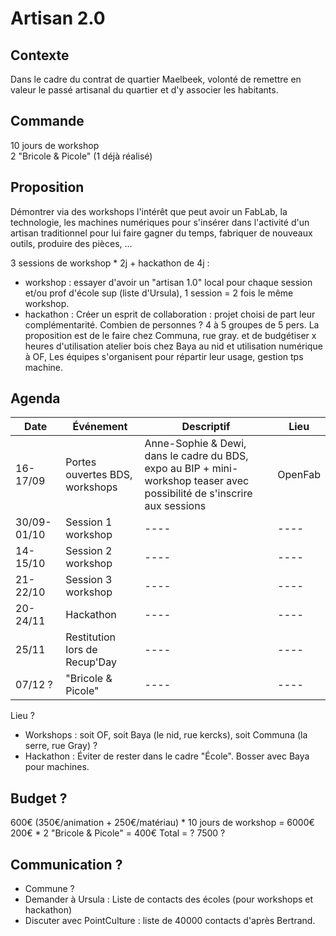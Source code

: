 # Artisan 2.0

## Contexte
Dans le cadre du contrat de quartier Maelbeek, volonté de remettre en valeur le passé artisanal du quartier et d'y associer les habitants.

## Commande
10 jours de workshop  
2 "Bricole & Picole" (1 déjà réalisé)  

## Proposition
Démontrer via des workshops l'intérêt que peut avoir un FabLab, la technologie, les machines numériques pour s'insérer dans l'activité d'un artisan traditionnel pour lui faire gagner du temps, fabriquer de nouveaux outils, produire des pièces, ...

3 sessions de workshop * 2j + hackathon de 4j :  
- workshop : essayer d'avoir un "artisan 1.0" local pour chaque session et/ou prof d'école sup (liste d'Ursula), 1 session = 2 fois le même workshop.  
- hackathon : Créer un esprit de collaboration : projet choisi de part leur complémentarité. 
Combien de personnes ? 4 à 5 groupes de 5 pers.
La proposition est de le faire chez Communa, rue gray. et de budgétiser x heures d'utilisation atelier bois chez Baya au nid et utilisation numérique à OF, Les équipes s'organisent pour répartir leur usage, gestion tps machine.

## Agenda
Date | Événement  | Descriptif | Lieu
---- | ---- | ---- | ----
16-17/09 | Portes ouvertes BDS, workshops | Anne-Sophie & Dewi, dans le cadre du BDS, expo au BIP + mini-workshop teaser avec possibilité de s'inscrire aux sessions | OpenFab 
30/09-01/10 | Session 1 workshop | ---- | ---- 
14-15/10 | Session 2 workshop | ---- | ---- 
21-22/10 | Session 3 workshop | ---- | ---- 
20-24/11 | Hackathon | ---- | ---- 
25/11 | Restitution lors de Recup'Day | ---- | ----
07/12 ? | "Bricole & Picole" | ---- | ----

Lieu ?  
- Workshops : soit OF, soit Baya (le nid, rue kercks), soit Communa (la serre, rue Gray) ?
- Hackathon : Éviter de rester dans le cadre "École". Bosser avec Baya pour machines.  

## Budget ? 
600€ (350€/animation + 250€/matériau) * 10 jours de workshop = 6000€
200€ * 2 "Bricole & Picole" = 400€
Total = ? 7500 ?

## Communication ?
- Commune ?
- Demander à Ursula : Liste de contacts des écoles (pour workshops et hackathon)
- Discuter avec PointCulture : liste de 40000 contacts d'après Bertrand.
